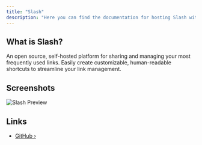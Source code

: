 ```yaml
---
title: "Slash"
description: "Here you can find the documentation for hosting Slash with Coolify."
---
```



## What is Slash?

An open source, self-hosted platform for sharing and managing your most frequently used links. Easily create customizable, human-readable shortcuts to streamline your link management.

## Screenshots

![Slash Preview](https://raw.githubusercontent.com/yourselfhosted/slash/main/docs/assets/demo.png)

## Links

- [GitHub ›](https://github.com/yourselfhosted/slash)
